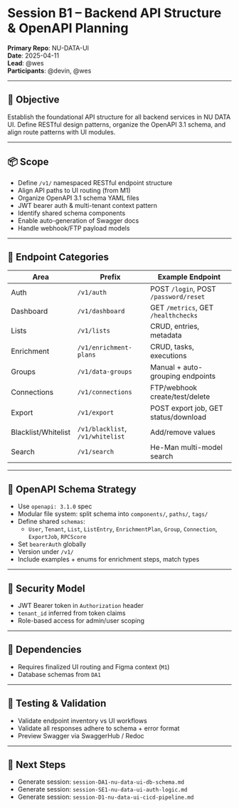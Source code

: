 # Session B1 – Backend API Structure & OpenAPI Planning

**Primary Repo**: NU-DATA-UI  
**Date**: 2025-04-11  
**Lead**: @wes  
**Participants**: @devin, @wes

---

## 🎯 Objective
Establish the foundational API structure for all backend services in NU DATA UI. Define RESTful design patterns, organize the OpenAPI 3.1 schema, and align route patterns with UI modules.

---

## 📦 Scope
- Define `/v1/` namespaced RESTful endpoint structure
- Align API paths to UI routing (from M1)
- Organize OpenAPI 3.1 schema YAML files
- JWT bearer auth & multi-tenant context pattern
- Identify shared schema components
- Enable auto-generation of Swagger docs
- Handle webhook/FTP payload models

---

## 🔗 Endpoint Categories
| Area | Prefix | Example Endpoint |
|------|--------|------------------|
| Auth | `/v1/auth` | POST `/login`, POST `/password/reset` |
| Dashboard | `/v1/dashboard` | GET `/metrics`, GET `/healthchecks` |
| Lists | `/v1/lists` | CRUD, entries, metadata |
| Enrichment | `/v1/enrichment-plans` | CRUD, tasks, executions |
| Groups | `/v1/data-groups` | Manual + auto-grouping endpoints |
| Connections | `/v1/connections` | FTP/webhook create/test/delete |
| Export | `/v1/export` | POST export job, GET status/download |
| Blacklist/Whitelist | `/v1/blacklist`, `/v1/whitelist` | Add/remove values |
| Search | `/v1/search` | He-Man multi-model search |

---

## 📘 OpenAPI Schema Strategy
- Use `openapi: 3.1.0` spec
- Modular file system: split schema into `components/`, `paths/`, `tags/`
- Define shared `schemas`:
  - `User`, `Tenant`, `List`, `ListEntry`, `EnrichmentPlan`, `Group`, `Connection`, `ExportJob`, `RPCScore`
- Set `bearerAuth` globally
- Version under `/v1/`
- Include examples + enums for enrichment steps, match types

---

## 🔐 Security Model
- JWT Bearer token in `Authorization` header
- `tenant_id` inferred from token claims
- Role-based access for admin/user scoping

---

## 🔗 Dependencies
- Requires finalized UI routing and Figma context (`M1`)
- Database schemas from `DA1`

---

## 🧪 Testing & Validation
- Validate endpoint inventory vs UI workflows
- Validate all responses adhere to schema + error format
- Preview Swagger via SwaggerHub / Redoc

---

## 🚧 Next Steps
- Generate session: `session-DA1-nu-data-ui-db-schema.md`
- Generate session: `session-SE1-nu-data-ui-auth-logic.md`
- Generate session: `session-D1-nu-data-ui-cicd-pipeline.md`

